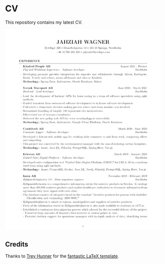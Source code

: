 # CV
This repository contains my latest CV.

[![Preview of CV](preview.png "Preview of CV")](resume.pdf)

## Credits
Thanks to [Trey Hunner](https://github.com/treyhunner) for the [fantastic LaTeX template](https://github.com/treyhunner/resume).